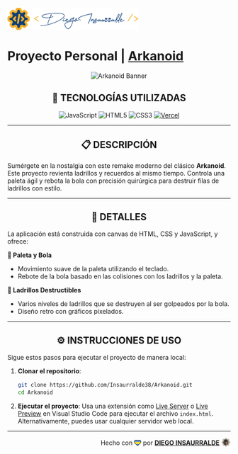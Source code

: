 <p align="left">
    <img src="./images/insa-logo.png" height="50" alt="Insa Logo">
</p>

# Proyecto Personal | [**Arkanoid**](https://arkanoid-insa.vercel.app/)

<p align="center">
  <img src="https://nextgaming.co/wp-content/uploads/2023/04/Arkanoid_Banner_2024.jpg" alt="Arkanoid Banner" />
</p>

<div align="center">

## **📌 TECNOLOGÍAS UTILIZADAS**

![JavaScript](https://img.shields.io/badge/-JavaScript-black?style=flat-square&logo=javascript)
![HTML5](https://img.shields.io/badge/-HTML5-E46625?style=flat-square&logo=html5&logoColor=white)
![CSS3](https://img.shields.io/badge/-CSS3-385BF4?style=flat-square&logo=css3)
[![Vercel](https://img.shields.io/badge/-Vercel-black?style=flat-square&logo=vercel)](https://vercel.com/)

</div>

---

<div align="center">

## **📋 DESCRIPCIÓN**

</div>

Sumérgete en la nostalgia con este remake moderno del clásico **Arkanoid**. Este proyecto revienta ladrillos y recuerdos al mismo tiempo. Controla una paleta ágil y rebota la bola con precisión quirúrgica para destruir filas de ladrillos con estilo.

---

<div align="center">

## **📁 DETALLES**

</div>

La aplicación está construida con canvas de HTML, CSS y JavaScript, y ofrece:

**📍 Paleta y Bola**

- Movimiento suave de la paleta utilizando el teclado.
- Rebote de la bola basado en las colisiones con los ladrillos y la paleta.

**📍 Ladrillos Destructibles**

- Varios niveles de ladrillos que se destruyen al ser golpeados por la bola.
- Diseño retro con gráficos pixelados.

---

<div align="center">

## **⚙️ INSTRUCCIONES DE USO**

</div>

Sigue estos pasos para ejecutar el proyecto de manera local:

1. **Clonar el repositorio**:
   ```bash
   git clone https://github.com/Insaurralde38/Arkanoid.git
   cd Arkanoid
   ```

2. **Ejecutar el proyecto**:
   Usa una extensión como [Live Server](vscode:extension/ritwickdey.LiveServer) o [Live Preview](vscode:extension/ms-vscode.live-server) en Visual Studio Code para ejecutar el archivo `index.html`. Alternativamente, puedes usar cualquier servidor web local.

---

<div align="end">

Hecho con <img src="./images/boke-heart.png" alt="heart" height="14" width="16" style="margin: 0px 0px -2.5px 0px" > por [**DIEGO INSAURRALDE**](https://insaurralde.vercel.app/) <img src="./images/boke-chimp.png" alt="chimp" height="21" width="21" style="margin: 0px 0px -4px 0px" >

</div>
